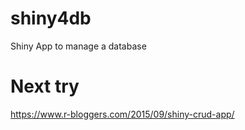# shiny4db
Shiny App to manage a database

# Next try
https://www.r-bloggers.com/2015/09/shiny-crud-app/
